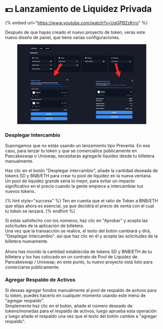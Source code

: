 # 💵 Lanzamiento de Liquidez Privada

{% embed url="https://www.youtube.com/watch?v=UqGPB2zKrro" %}

Después de que hayas creado el nuevo proyecto de token, verás este nuevo diseño de panel, que tiene varias configuraciones.

<figure><img src="../../.gitbook/assets/deploy swap and add backing.jpg" alt=""><figcaption></figcaption></figure>

### **Desplegar Intercambio**

Supongamos que no estás usando un lanzamiento tipo Preventa. En ese caso, para lanzar tu token y que se comercialice públicamente en Pancakeswap o Uniswap, necesitarás agregarle liquidez desde tu billetera manualmente.

Haz clic en el botón "Desplegar intercambio", añade la cantidad deseada de tokens SD y BNB/ETH para crear tu pool de liquidez en la nueva ventana. \
Un pool de liquidez grande sería lo mejor, para evitar un impacto significativo en el precio cuando la gente empiece a intercambiar tus nuevos tokens.

{% hint style="success" %}
Ten en cuenta que el ratio de Token a BNB/ETH que elijas ahora es esencial, ya que decidirá el precio de venta con el cual tu token se lanzará.
{% endhint %}

Si estás satisfecho con los números, haz clic en "Aprobar" y acepta las solicitudes de la aplicación de billetera.\
Una vez que la transacción se realice, el texto del botón cambiará y dirá, "Desplegar Intercambio". así que haz clic en él y acepta las solicitudes de la billetera nuevamente.\
\
Ahora has movido la cantidad establecida de tokens SD y BNB/ETH de tu billetera y los has colocado en un contrato de Pool de Liquidez de Pancakeswap / Uniswap; en este punto, tu nuevo proyecto está listo para comerciarse públicamente.

### Agregar Respaldo de Activos

Si deseas agregar fondos manualmente al pool de respaldo de activos para tu token, puedes hacerlo en cualquier momento usando este menú de "agregar respaldo".\
Simplemente haz clic en el botón, añade el número deseado de tokens/monedas para el respaldo de activos, luego aprueba esta operación y luego añade el respaldo una vez que el texto del botón cambie a "agregar respaldo".